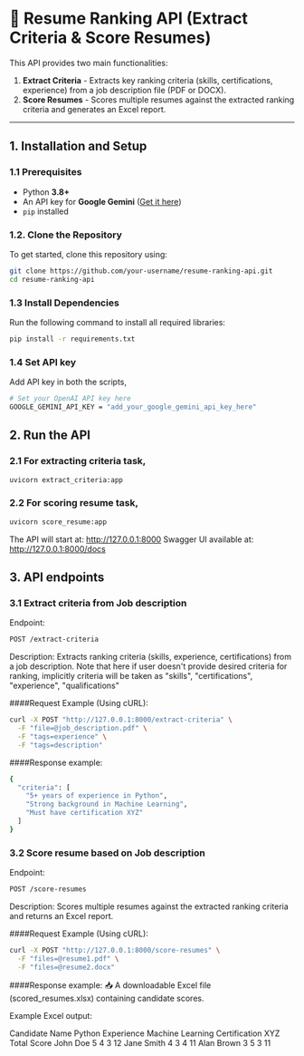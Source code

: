 # 📄 Resume Ranking API (Extract Criteria & Score Resumes)

This API provides two main functionalities:
1. **Extract Criteria** - Extracts key ranking criteria (skills, certifications, experience) from a job description file (PDF or DOCX).
2. **Score Resumes** - Scores multiple resumes against the extracted ranking criteria and generates an Excel report.

---

##  **1. Installation and Setup**

### **1.1 Prerequisites**
- Python **3.8+**
- An API key for **Google Gemini** ([Get it here](https://ai.google.dev/))
- `pip` installed


###  **1.2. Clone the Repository**
To get started, clone this repository using:
```bash
git clone https://github.com/your-username/resume-ranking-api.git
cd resume-ranking-api
```

### **1.3 Install Dependencies**
Run the following command to install all required libraries:
```bash
pip install -r requirements.txt
```

### **1.4 Set API key**
Add API key in both the scripts,
```bash
# Set your OpenAI API key here
GOOGLE_GEMINI_API_KEY = "add_your_google_gemini_api_key_here"
```

## **2. Run the API**
### **2.1 For extracting criteria task,**
```bash
uvicorn extract_criteria:app
```

### **2.2 For scoring resume task,**
```bash
uvicorn score_resume:app
```

The API will start at: http://127.0.0.1:8000
Swagger UI available at: http://127.0.0.1:8000/docs


## **3. API endpoints**
### **3.1 Extract criteria from Job description**
Endpoint:
```bash
POST /extract-criteria
```
Description:
Extracts ranking criteria (skills, experience, certifications) from a job description.
Note that here if user doesn't provide desired criteria for ranking, implicitly criteria will be taken as "skills", "certifications", "experience", "qualifications"

####Request Example (Using cURL):
```bash
curl -X POST "http://127.0.0.1:8000/extract-criteria" \
  -F "file=@job_description.pdf" \
  -F "tags=experience" \
  -F "tags=description"
```

####Response example:
```bash
{
  "criteria": [
    "5+ years of experience in Python",
    "Strong background in Machine Learning",
    "Must have certification XYZ"
  ]
}
```

### **3.2 Score resume based on Job description**
Endpoint:
```bash
POST /score-resumes
```

Description:
Scores multiple resumes against the extracted ranking criteria and returns an Excel report.

####Request Example (Using cURL):
```bash
curl -X POST "http://127.0.0.1:8000/score-resumes" \
  -F "files=@resume1.pdf" \
  -F "files=@resume2.docx"
```

####Response example:
📥 A downloadable Excel file (scored_resumes.xlsx) containing candidate scores.

Example Excel output:

Candidate Name	Python Experience	Machine Learning	Certification XYZ	  Total Score
John Doe	        5	                    4	              3	                 12
Jane Smith	      4	                    3	              4	                 11
Alan Brown	      3	                    5	              3	                 11




